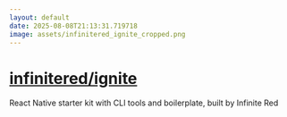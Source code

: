 ```yaml
---
layout: default
date: 2025-08-08T21:13:31.719718
image: assets/infinitered_ignite_cropped.png
---
```


# [infinitered/ignite](https://github.com/infinitered/ignite)

React Native starter kit with CLI tools and boilerplate, built by Infinite Red
